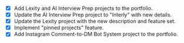 - [x] Add Lexity and AI Interview Prep projects to the portfolio.
- [x] Update the AI Interview Prep project to "Interly" with new details.
- [x] Update the Lexity project with the new description and feature set.
- [x] Implement "pinned projects" feature.
- [x] Add Instagram Comment-to-DM Bot System project to the portfolio.